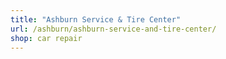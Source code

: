 ```yaml
---
title: "Ashburn Service & Tire Center"
url: /ashburn/ashburn-service-and-tire-center/
shop: car repair
---
```

